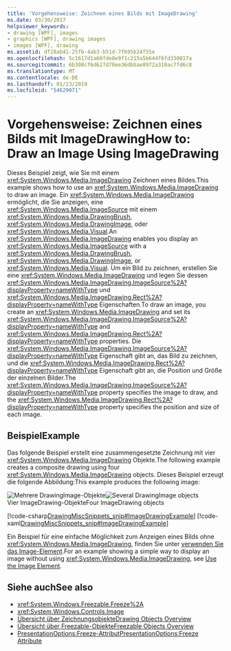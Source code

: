 ```yaml
---
title: 'Vorgehensweise: Zeichnen eines Bilds mit ImageDrawing'
ms.date: 03/30/2017
helpviewer_keywords:
- drawing [WPF], images
- graphics [WPF], drawing images
- images [WPF], drawing
ms.assetid: df28ab41-25fb-4ab3-b51d-7f695b24f55e
ms.openlocfilehash: 5c1617d1a60fde8e9f1c215a5b644f6fd330817a
ms.sourcegitcommit: 6b308cf6d627d78ee36dbbae8972a310ac7fd6c8
ms.translationtype: MT
ms.contentlocale: de-DE
ms.lasthandoff: 01/23/2019
ms.locfileid: "54629071"
---
```

# <a name="how-to-draw-an-image-using-imagedrawing"></a><span data-ttu-id="51df0-102">Vorgehensweise: Zeichnen eines Bilds mit ImageDrawing</span><span class="sxs-lookup"><span data-stu-id="51df0-102">How to: Draw an Image Using ImageDrawing</span></span>
<span data-ttu-id="51df0-103">Dieses Beispiel zeigt, wie Sie mit einem <xref:System.Windows.Media.ImageDrawing> Zeichnen eines Bildes.</span><span class="sxs-lookup"><span data-stu-id="51df0-103">This example shows how to use an <xref:System.Windows.Media.ImageDrawing> to draw an image.</span></span> <span data-ttu-id="51df0-104">Ein <xref:System.Windows.Media.ImageDrawing> ermöglicht, die Sie anzeigen, eine <xref:System.Windows.Media.ImageSource> mit einem <xref:System.Windows.Media.DrawingBrush>, <xref:System.Windows.Media.DrawingImage>, oder <xref:System.Windows.Media.Visual>.</span><span class="sxs-lookup"><span data-stu-id="51df0-104">An <xref:System.Windows.Media.ImageDrawing> enables you display an <xref:System.Windows.Media.ImageSource> with a <xref:System.Windows.Media.DrawingBrush>, <xref:System.Windows.Media.DrawingImage>, or <xref:System.Windows.Media.Visual>.</span></span> <span data-ttu-id="51df0-105">Um ein Bild zu zeichnen, erstellen Sie eine <xref:System.Windows.Media.ImageDrawing> und legen Sie dessen <xref:System.Windows.Media.ImageDrawing.ImageSource%2A?displayProperty=nameWithType> und <xref:System.Windows.Media.ImageDrawing.Rect%2A?displayProperty=nameWithType> Eigenschaften.</span><span class="sxs-lookup"><span data-stu-id="51df0-105">To draw an image, you create an <xref:System.Windows.Media.ImageDrawing> and set its <xref:System.Windows.Media.ImageDrawing.ImageSource%2A?displayProperty=nameWithType> and <xref:System.Windows.Media.ImageDrawing.Rect%2A?displayProperty=nameWithType> properties.</span></span> <span data-ttu-id="51df0-106">Die <xref:System.Windows.Media.ImageDrawing.ImageSource%2A?displayProperty=nameWithType> Eigenschaft gibt an, das Bild zu zeichnen, und die <xref:System.Windows.Media.ImageDrawing.Rect%2A?displayProperty=nameWithType> Eigenschaft gibt an, die Position und Größe der einzelnen Bilder.</span><span class="sxs-lookup"><span data-stu-id="51df0-106">The <xref:System.Windows.Media.ImageDrawing.ImageSource%2A?displayProperty=nameWithType> property specifies the image to draw, and the <xref:System.Windows.Media.ImageDrawing.Rect%2A?displayProperty=nameWithType> property specifies the position and size of each image.</span></span>  
  
## <a name="example"></a><span data-ttu-id="51df0-107">Beispiel</span><span class="sxs-lookup"><span data-stu-id="51df0-107">Example</span></span>  
 <span data-ttu-id="51df0-108">Das folgende Beispiel erstellt eine zusammengesetzte Zeichnung mit vier <xref:System.Windows.Media.ImageDrawing> Objekte.</span><span class="sxs-lookup"><span data-stu-id="51df0-108">The following example creates a composite drawing using four <xref:System.Windows.Media.ImageDrawing> objects.</span></span> <span data-ttu-id="51df0-109">Dieses Beispiel erzeugt die folgende Abbildung:</span><span class="sxs-lookup"><span data-stu-id="51df0-109">This example produces the following image:</span></span>  
  
 <span data-ttu-id="51df0-110">![Mehrere DrawingImage-Objekte](../../../../docs/framework/wpf/graphics-multimedia/media/graphicsmm-imagedrawingexample.jpg "Graphicsmm_ImageDrawingExample")</span><span class="sxs-lookup"><span data-stu-id="51df0-110">![Several DrawingImage objects](../../../../docs/framework/wpf/graphics-multimedia/media/graphicsmm-imagedrawingexample.jpg "graphicsmm_ImageDrawingExample")</span></span>  
<span data-ttu-id="51df0-111">Vier ImageDrawing-Objekte</span><span class="sxs-lookup"><span data-stu-id="51df0-111">Four ImageDrawing objects</span></span>  
  
 [!code-csharp[DrawingMiscSnippets_snip#ImageDrawingExample](../../../../samples/snippets/csharp/VS_Snippets_Wpf/DrawingMiscSnippets_snip/CSharp/ImageDrawingExample.cs#imagedrawingexample)]
 [!code-xaml[DrawingMiscSnippets_snip#ImageDrawingExample](../../../../samples/snippets/xaml/VS_Snippets_Wpf/DrawingMiscSnippets_snip/XAML/ImageDrawingExample.xaml#imagedrawingexample)]  
  
 <span data-ttu-id="51df0-112">Ein Beispiel für eine einfache Möglichkeit zum Anzeigen eines Bilds ohne <xref:System.Windows.Media.ImageDrawing>, finden Sie unter [verwenden Sie das Image-Element](../../../../docs/framework/wpf/controls/how-to-use-the-image-element.md).</span><span class="sxs-lookup"><span data-stu-id="51df0-112">For an example showing a simple way to display an image without using <xref:System.Windows.Media.ImageDrawing>, see [Use the Image Element](../../../../docs/framework/wpf/controls/how-to-use-the-image-element.md).</span></span>  
  
## <a name="see-also"></a><span data-ttu-id="51df0-113">Siehe auch</span><span class="sxs-lookup"><span data-stu-id="51df0-113">See also</span></span>
- <xref:System.Windows.Freezable.Freeze%2A>
- <xref:System.Windows.Controls.Image>
- [<span data-ttu-id="51df0-114">Übersicht über Zeichnungsobjekte</span><span class="sxs-lookup"><span data-stu-id="51df0-114">Drawing Objects Overview</span></span>](../../../../docs/framework/wpf/graphics-multimedia/drawing-objects-overview.md)
- [<span data-ttu-id="51df0-115">Übersicht über Freezable-Objekte</span><span class="sxs-lookup"><span data-stu-id="51df0-115">Freezable Objects Overview</span></span>](../../../../docs/framework/wpf/advanced/freezable-objects-overview.md)
- [<span data-ttu-id="51df0-116">PresentationOptions:Freeze-Attribut</span><span class="sxs-lookup"><span data-stu-id="51df0-116">PresentationOptions:Freeze Attribute</span></span>](../../../../docs/framework/wpf/advanced/presentationoptions-freeze-attribute.md)
